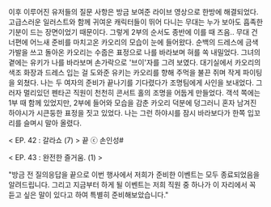 이후 이루어진 유저들의 질문 사항은 방금 보여준 라이브 영상으로 한방에 해결되었다. 
고급스러운 일러스트와 함께 귀여운 캐릭터들이 뛰어 다니는 무대는 누가 보아도 흡족한 기분이 드는 장면이었기 때문이다. 
그렇게 2부의 순서도 종반에 이를 때 즈음.. 
무대 건너편에 어느새 준비를 마치고온 카오리의 모습이 눈에 들어왔다. 
순백의 드레스에 금색 가발을 쓰고 돌아온 카오리는 수줍은 표정으로 나를 바라보며 혀를 쏙 내밀었다. 그녀의 곁에는 유키가 나를 바라보며 손가락으로 '브이'자를 그려 보였다. 
대기실에서 카오리의 색조 화장과 드레스 입는 걸 도와준 유키는 카오리를 향해 주먹을 불끈 쥐며 작게 파이팅을 외쳤다. 
나는 두 여자의 준비가 끝나기를 기다렸다가 조명팀에게 사인을 보내었다. 
그러자 멀리있던 펜타곤 직원이 천천히 콘서트 홀의 조명을 어둡게 만들었다. 
객석 쪽에는 1부 때 함께 있었지만, 2부에 들어와 모습을 감춘 카오리 덕분에 덩그러니 혼자 남겨진 하야시가 시큰둥한 표정을 짓고 있었다. 
나는 그런 하야시를 잠시 바라보다가 한쪽 입꼬리를 슬며시 말아 올렸다.

< EP. 42 : 갈라쇼 (7) > 끝
ⓒ 손인성#

< EP. 43 : 완전한 즐거움. (1) >

"방금 전 질의응답을 끝으로 이번 행사에서 저희가 준비한 이벤트는 모두 종료되었음을 알려드립니다. 그리고 지금부터 하게 될 이벤트는 저희 직원 중 하나가 이 자리에서 꼭 듣고 싶은 말이 있다고 하여 특별히 준비해보았습니다." 